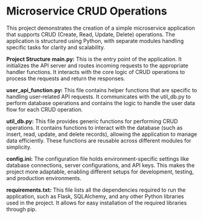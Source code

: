 # Microservice CRUD Operations
This project demonstrates the creation of a simple microservice application that supports CRUD (Create, Read, Update, Delete) operations. The application is structured using Python, with separate modules handling specific tasks for clarity and scalability.

**Project Structure**
**main.py:** This is the entry point of the application. It initializes the API server and routes incoming requests to the appropriate handler functions. It interacts with the core logic of CRUD operations to process the requests and return the responses.

**user_api_function.py:** This file contains helper functions that are specific to handling user-related API requests. It communicates with the util_db.py to perform database operations and contains the logic to handle the user data flow for each CRUD operation.

**util_db.py:** This file provides generic functions for performing CRUD operations. It contains functions to interact with the database (such as insert, read, update, and delete records), allowing the application to manage data efficiently. These functions are reusable across different modules for simplicity.

**config.ini:** The configuration file holds environment-specific settings like database connections, server configurations, and API keys. This makes the project more adaptable, enabling different setups for development, testing, and production environments.

**requirements.txt:** This file lists all the dependencies required to run the application, such as Flask, SQLAlchemy, and any other Python libraries used in the project. It allows for easy installation of the required libraries through pip.
